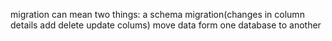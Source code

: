 migration can mean two things:
a schema migration(changes in column details add delete update colums)
move data form one database to another

